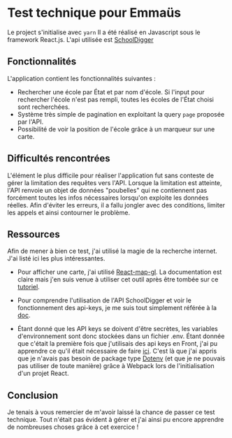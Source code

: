# Test technique pour Emmaüs
Le project s'initialise avec `yarn`
Il a été réalisé en Javascript sous le framework React.js.
L'api utilisée est [SchoolDigger](https://any-api.com/schooldigger_com/schooldigger_com/docs/_v1_schools/Schools_GetAllSchools)

## Fonctionnalités 
L'application contient les fonctionnalités suivantes :

 - Rechercher une école par État et par nom d'école. Si l'input pour rechercher l'école n'est pas rempli, toutes les écoles de l'État choisi sont recherchées.
 - Système très simple de pagination en exploitant la query `page` proposée par l'API. 
 - Possibilité de voir la position de l'école grâce à un marqueur sur une carte.
 
 

## Difficultés rencontrées
L'élément le plus difficile pour réaliser l'application fut sans conteste de gérer la limitation des requêtes vers l'API. Lorsque la limitation est atteinte, l'API renvoie un objet de données "poubelles" qui ne contiennent pas forcément toutes les infos nécessaires lorsqu'on exploite les données réelles. Afin d'éviter les erreurs, il a fallu jongler avec des conditions, limiter les appels et ainsi contourner le problème.

## Ressources 
Afin de mener à bien ce test, j'ai utilisé la magie de la recherche internet. J'ai listé ici les plus intéressantes.

 - Pour afficher une carte, j'ai utilisé [React-map-gl](https://visgl.github.io/react-map-gl/). La documentation est claire mais j'en suis venue à utiliser cet outil après être tombée sur ce [tutoriel](https://dev.to/joowoonk/how-did-i-play-with-mapbox-gl-on-react-hooks-part-1-4pkl).
 
 - Pour comprendre l'utilisation de l'API SchoolDigger et voir le fonctionnement des api-keys, je me suis tout simplement référée à la [doc](https://developer.schooldigger.com/). 
 - Étant donné que les API keys se doivent d'être secrètes, les variables d'environnement sont donc stockées dans un fichier .env. Étant donnée que c'était la première fois que j'utilisais des api keys en Front, j'ai pu apprendre ce qu'il était nécessaire de faire [ici](https://dev.to/thepuskar/how-to-hide-your-api-keys-in-react-4k55). C'est là que j'ai appris que je n'avais pas besoin de package type [Dotenv](https://www.npmjs.com/package/dotenv) (et que je ne pouvais pas utiliser de toute manière) grâce à Webpack lors de l'initialisation d'un projet React.
 
 ## Conclusion
 Je tenais à vous remercier de m'avoir laissé la chance de passer ce test technique. Tout n'était pas évident à gérer et j'ai ainsi pu encore apprendre de nombreuses choses grâce à cet exercice !
